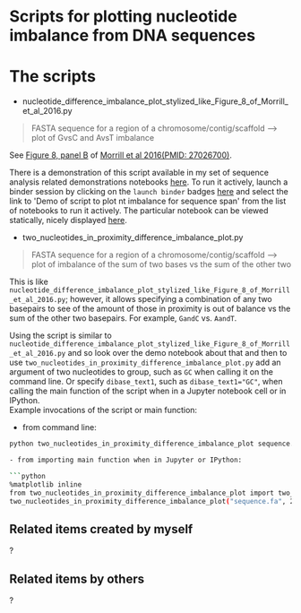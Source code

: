 Scripts for plotting nucleotide imbalance from DNA sequences
============================================================

# The scripts

* nucleotide_difference_imbalance_plot_stylized_like_Figure_8_of_Morrill_et_al_2016.py
> FASTA sequence for a region of a chromosome/contig/scaffold --> plot of GvsC and AvsT imbalance

See [Figure 8, panel B](https://www.ncbi.nlm.nih.gov/pmc/articles/PMC4882425/figure/F8/) of [Morrill et al 2016(PMID: 27026700)](https://www.ncbi.nlm.nih.gov/pubmed/27026700).

There is a demonstration of this script available in my set of sequence analysis related demonstrations notebooks [here](https://github.com/fomightez/cl_sq_demo-binder). To run it actively,  launch a binder session by clicking on the `launch binder` badges [here](https://github.com/fomightez/cl_sq_demo-binder) and select the link to 'Demo of script to plot nt imbalance for sequence span' from the list of notebooks to run it actively.  The particular notebook can be viewed statically, nicely displayed [here](https://nbviewer.jupyter.org/github/fomightez/cl_sq_demo-binder/blob/master/notebooks/Demo%20of%20script%20to%20plot%20nt%20imbalance%20for%20sequence%20span.ipynb).

* two_nucleotides_in_proximity_difference_imbalance_plot.py
> FASTA sequence for a region of a chromosome/contig/scaffold --> plot of imbalance of the sum of two bases vs the sum of the other two

This is like `nucleotide_difference_imbalance_plot_stylized_like_Figure_8_of_Morrill_et_al_2016.py`; however, it allows specifying a combination of any two basepairs to see of the amount of those in proximity is out of balance vs the sum of the other two basepairs. For example, `GandC` vs. `AandT`. 

Using the script is similar to `nucleotide_difference_imbalance_plot_stylized_like_Figure_8_of_Morrill_et_al_2016.py` and so look over the demo notebook about that and then to use `two_nucleotides_in_proximity_difference_imbalance_plot.py` add an argument of two nucleotides to group, such as `GC` when calling it on the command line. Or specify `dibase_text1`, such as `dibase_text1="GC"`, when calling the main function of the script when in a Jupyter notebook cell or in IPython.  
Example invocations of the script or main function:

- from command line:

```bash
python two_nucleotides_in_proximity_difference_imbalance_plot sequence.fa 20000 GC

- from importing main function when in Jupyter or IPython:

```python
%matplotlib inline
from two_nucleotides_in_proximity_difference_imbalance_plot import two_nucleotides_in_proximity_difference_imbalance_plot
two_nucleotides_in_proximity_difference_imbalance_plot("sequence.fa", 20000, dibase_text1="GC", return_plot=True);
```

Related items created by myself
-------------------------------

?

Related items by others
-----------------------

?
